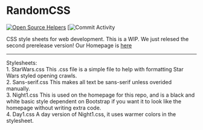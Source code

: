 # RandomCSS
[![Open Source Helpers](https://www.codetriage.com/leia286/randomcss/badges/users.svg)](https://www.codetriage.com/leia286/randomcss) [![Commit Activity](https://img.shields.io/github/commit-activity/m/Leia286/RandomCSS?style=plastic)

CSS style sheets for web development.
This is a WIP. We just relesed the second prerelease version!
Our Homepage is <a href="https://leia286.github.io/CSS-Home.html">here</a>
<hr>
Stylesheets:<br>
1. StarWars.css This .css file is a simple file to help with formatting Star Wars styled opening crawls.
<br>
2. Sans-serif.css This makes all text be sans-serif unless overided manually.
<br>
3. Night1.css This is used on the homepage for this repo, and is a black and white basic style dependent on Bootstrap if you want it to look like the homepage without writing extra code.
<br>
4. Day1.css A day version of Night1.css, it uses warmer colors in the stylesheet.
